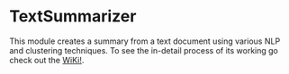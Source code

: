 # TextSummarizer

This module creates a summary from a text document using various NLP and clustering techniques. To see the in-detail process of its working go check out the [WiKi!](https://github.com/NightFury13/TextSummarizer/wiki).
